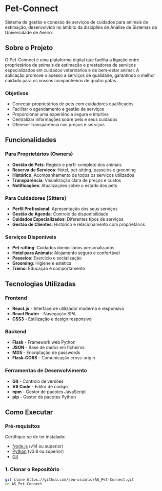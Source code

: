 # Pet-Connect

Sistema de gestão e conexão de serviços de cuidados para animais de estimação, desenvolvido no âmbito da disciplina de Análise de Sistemas da Universidade de Aveiro.

## Sobre o Projeto

O Pet-Connect é uma plataforma digital que facilita a ligação entre proprietários de animais de estimação e prestadores de serviços especializados em cuidados veterinários e de bem-estar animal. A aplicação promove o acesso a serviços de qualidade, garantindo o melhor cuidado para os nossos companheiros de quatro patas.

### Objetivos

- Conectar proprietários de pets com cuidadores qualificados
- Facilitar o agendamento e gestão de serviços
- Proporcionar uma experiência segura e intuitiva
- Centralizar informações sobre pets e seus cuidados
- Oferecer transparência nos preços e serviços

## Funcionalidades

### Para Proprietários (Owners)
- **Gestão de Pets**: Registo e perfil completo dos animais
- **Reserva de Serviços**: Hotel, pet-sitting, passeios e grooming
- **Histórico**: Acompanhamento de todos os serviços utilizados
- **Transparência**: Visualização clara de preços e custos
- **Notificações**: Atualizações sobre o estado dos pets

### Para Cuidadores (Sitters)
- **Perfil Profissional**: Apresentação dos seus serviços
- **Gestão de Agenda**: Controlo da disponibilidade
- **Cuidados Especializados**: Diferentes tipos de serviços
- **Gestão de Clientes**: Histórico e relacionamento com proprietários

### Serviços Disponíveis
- **Pet-sitting**: Cuidados domiciliários personalizados
- **Hotel para Animais**: Alojamento seguro e confortável
- **Passeios**: Exercício e socialização
- **Grooming**: Higiene e estética
- **Treino**: Educação e comportamento

## Tecnologias Utilizadas

### Frontend
- **React.js** - Interface de utilizador moderna e responsiva
- **React Router** - Navegação SPA
- **CSS3** - Estilização e design responsivo

### Backend
- **Flask** - Framework web Python
- **JSON** - Base de dados em ficheiros
- **MD5** - Encriptação de passwords
- **Flask-CORS** - Comunicação cross-origin

### Ferramentas de Desenvolvimento
- **Git** - Controlo de versões
- **VS Code** - Editor de código
- **npm** - Gestor de pacotes JavaScript
- **pip** - Gestor de pacotes Python

## Como Executar

### Pré-requisitos

Certifique-se de ter instalado:
- [Node.js](https://nodejs.org/) (v14 ou superior)
- [Python](https://python.org/) (v3.8 ou superior)
- [Git](https://git-scm.com/)

### 1. Clonar o Repositório

```bash
git clone https://github.com/seu-usuario/AS_Pet-Connect.git
cd AS_Pet-Connect
